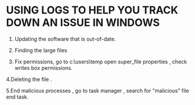 # USING LOGS TO HELP YOU  TRACK DOWN AN ISSUE IN WINDOWS

1. Updating the software that is out-of-date.

2. Finding the large files 

3. Fix permissions, go to c:\users\temp open super_file properties , check writes box permissions.

4.Deleting the file .

5.End malicious processes , go to task manager , search for "malicious" file end task.
